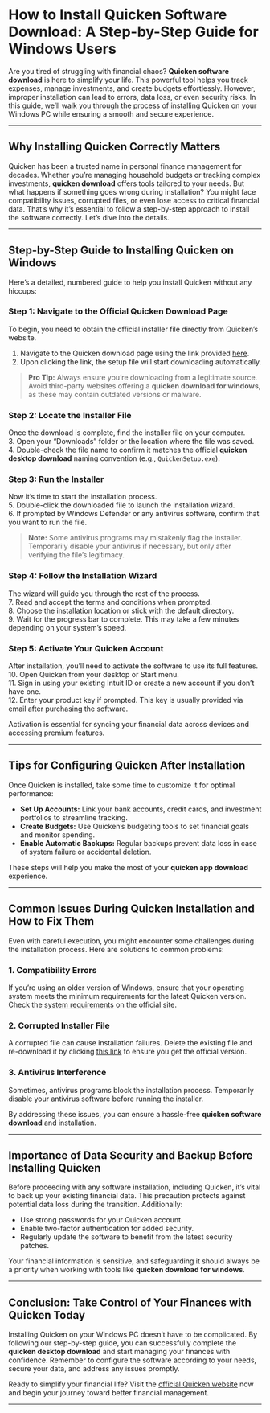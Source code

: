 # How to Install Quicken Software Download: A Step-by-Step Guide for Windows Users

Are you tired of struggling with financial chaos? **Quicken software download** is here to simplify your life. This powerful tool helps you track expenses, manage investments, and create budgets effortlessly. However, improper installation can lead to errors, data loss, or even security risks. In this guide, we’ll walk you through the process of installing Quicken on your Windows PC while ensuring a smooth and secure experience.

---

## Why Installing Quicken Correctly Matters

Quicken has been a trusted name in personal finance management for decades. Whether you’re managing household budgets or tracking complex investments, **quicken download** offers tools tailored to your needs. But what happens if something goes wrong during installation? You might face compatibility issues, corrupted files, or even lose access to critical financial data. That’s why it’s essential to follow a step-by-step approach to install the software correctly. Let’s dive into the details.

---

## Step-by-Step Guide to Installing Quicken on Windows

Here’s a detailed, numbered guide to help you install Quicken without any hiccups:

### Step 1: Navigate to the Official Quicken Download Page
To begin, you need to obtain the official installer file directly from Quicken’s website.  
1. Navigate to the Quicken download page using the link provided [here](https://quicken.com/download).  
2. Upon clicking the link, the setup file will start downloading automatically.  

> **Pro Tip:** Always ensure you’re downloading from a legitimate source. Avoid third-party websites offering a **quicken download for windows**, as these may contain outdated versions or malware.

### Step 2: Locate the Installer File
Once the download is complete, find the installer file on your computer.  
3. Open your “Downloads” folder or the location where the file was saved.  
4. Double-check the file name to confirm it matches the official **quicken desktop download** naming convention (e.g., `QuickenSetup.exe`).  

### Step 3: Run the Installer
Now it’s time to start the installation process.  
5. Double-click the downloaded file to launch the installation wizard.  
6. If prompted by Windows Defender or any antivirus software, confirm that you want to run the file.  

> **Note:** Some antivirus programs may mistakenly flag the installer. Temporarily disable your antivirus if necessary, but only after verifying the file’s legitimacy.

### Step 4: Follow the Installation Wizard
The wizard will guide you through the rest of the process.  
7. Read and accept the terms and conditions when prompted.  
8. Choose the installation location or stick with the default directory.  
9. Wait for the progress bar to complete. This may take a few minutes depending on your system’s speed.  

### Step 5: Activate Your Quicken Account
After installation, you’ll need to activate the software to use its full features.  
10. Open Quicken from your desktop or Start menu.  
11. Sign in using your existing Intuit ID or create a new account if you don’t have one.  
12. Enter your product key if prompted. This key is usually provided via email after purchasing the software.  

Activation is essential for syncing your financial data across devices and accessing premium features.

---

## Tips for Configuring Quicken After Installation

Once Quicken is installed, take some time to customize it for optimal performance:

- **Set Up Accounts:** Link your bank accounts, credit cards, and investment portfolios to streamline tracking.
- **Create Budgets:** Use Quicken’s budgeting tools to set financial goals and monitor spending.
- **Enable Automatic Backups:** Regular backups prevent data loss in case of system failure or accidental deletion.

These steps will help you make the most of your **quicken app download** experience.

---

## Common Issues During Quicken Installation and How to Fix Them

Even with careful execution, you might encounter some challenges during the installation process. Here are solutions to common problems:

### 1. Compatibility Errors
If you’re using an older version of Windows, ensure that your operating system meets the minimum requirements for the latest Quicken version. Check the [system requirements](https://quicken.com/system-requirements) on the official site.

### 2. Corrupted Installer File
A corrupted file can cause installation failures. Delete the existing file and re-download it by clicking [this link](https://quicken.com/download) to ensure you get the official version.

### 3. Antivirus Interference
Sometimes, antivirus programs block the installation process. Temporarily disable your antivirus software before running the installer.

By addressing these issues, you can ensure a hassle-free **quicken software download** and installation.

---

## Importance of Data Security and Backup Before Installing Quicken

Before proceeding with any software installation, including Quicken, it’s vital to back up your existing financial data. This precaution protects against potential data loss during the transition. Additionally:

- Use strong passwords for your Quicken account.
- Enable two-factor authentication for added security.
- Regularly update the software to benefit from the latest security patches.

Your financial information is sensitive, and safeguarding it should always be a priority when working with tools like **quicken download for windows**.

---

## Conclusion: Take Control of Your Finances with Quicken Today

Installing Quicken on your Windows PC doesn’t have to be complicated. By following our step-by-step guide, you can successfully complete the **quicken desktop download** and start managing your finances with confidence. Remember to configure the software according to your needs, secure your data, and address any issues promptly.

Ready to simplify your financial life? Visit the [official Quicken website](https://quicken.com/download) now and begin your journey toward better financial management.

---
